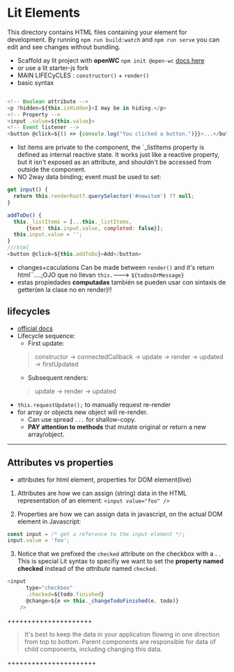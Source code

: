 # Lit Elements
This directory contains HTML files containing your element for development. By running `npm run build:watch` and `npm run serve` you can edit and see changes without bundling.


- Scaffold ay lit project with **openWC** `npm init @open-wc` [docs here](https://open-wc.org/docs/development/generator/)
 - or use a lit starter-js fork
- MAIN LIFECyCLES : `constructor()` + `render()`
- basic syntax

```js

<!-- Boolean attribute -->
<p ?hidden=${this.isHidden}>I may be in hiding.</p>
<!-- Property -->
<input .value=${this.value}>
<!-- Event listener -->
<button @click=${() => {console.log("You clicked a button.")}}>...</button>
```
- list items are private to the component, the `_listItems property is defined as internal reactive state. It works just like a reactive property, but it isn't exposed as an attribute, and shouldn't be accessed from outside the component.
- NO 2way data binding; event must be used to set:
```js
get input() {
  return this.renderRoot?.querySelector('#newitem') ?? null;
}

addToDo() {
  this._listItems = [...this._listItems,
      {text: this.input.value, completed: false}];
  this.input.value = '';
}
///html
<button @click=${this.addToDo}>Add</button>
```
- changes+caculations Can be made between `render()` and it's return html``....;OJO que no llevan `this.`--->     `${todosOrMessage}`
 - estas propiedades **computadas** también se pueden usar con sintaxis de getter(en la clase no en render)!!

## lifecycles
- [official docs](https://open-wc.org/guides/knowledge/lit-element/lifecycle/#litelement-lifecycle)
- Lifecycle sequence:
	- First update: 
	> constructor -> connectedCallback -> update -> render -> updated -> firstUpdated
	- Subsequent renders:
	> update -> render -> updated
-  `this.requestUpdate();` to manually request re-render
- for array or objects new object will re-render.
	- Can use spread `...` for shallow-copy.
	- **PAY attention to methods** that mutate original or return a new array/object.

--------------------

## Attributes vs properties 

 - attributes for html element, properties for DOM element(live)
1. Attributes are how we can assign (string) data in the HTML representation of an element:
`<input value="foo" />`

2. Properties are how we can assign data in javascript, on the actual DOM element in Javascript:
```js
const input = /* get a reference to the input element */;
input.value = 'foo';

```
3. Notice that we prefixed the `checked` attribute on the checkbox with a **.** . This is special Lit syntax to specifiy we want to set the **property named checked** instead of the _attribute_ named `checked`.
```js
<input
      type="checkbox"
      .checked=${todo.finished}
      @change=${e => this._changeTodoFinished(e, todo)}
    />
```
+++++++++++++++++++++

> It's best to keep the data in your application flowing in one direction from top to bottom. Parent components are responsible for data of child components, including changing this data.

++++++++++++++++++++++


